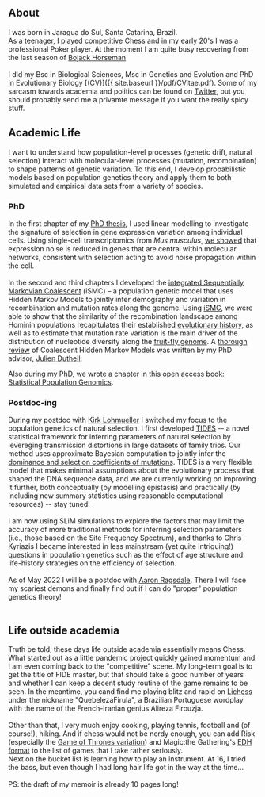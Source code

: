 ## About
I was born in Jaragua do Sul, Santa Catarina, Brazil.
<br>
As a teenager, I played competitive Chess and in my early 20's I was a professional Poker player. At the moment I am quite busy recovering from the last season of [Bojack Horseman](https://www.netflix.com/title/70300800)
<br><br>
I did my Bsc in Biological Sciences, Msc in Genetics and Evolution and PhD in Evolutionary Biology [(CV)]({{ site.baseurl }}/pdf/CVitae.pdf). Some of my sarcasm towards academia and politics can be found on [Twitter](https://twitter.com/gv_barroso), but you should probably send me a privamte message if you want the really spicy stuff. 
<br>
## Academic Life
I want to understand how population-level processes (genetic drift, natural selection) interact with molecular-level processes (mutation, recombination) to shape patterns of genetic variation. To this end, I develop probabilistic models based on population genetics theory and apply them to both simulated and empirical data sets from a variety of species.
<br>
### PhD
In the first chapter of my [PhD thesis][phd], I used linear modelling to investigate the signature of selection in gene expression variation among individual cells. Using single-cell transcriptomics from _Mus musculus_, [we showed](https://www.genetics.org/content/208/1/173) that expression noise is reduced in genes that are central within molecular networks, consistent with selection acting to avoid noise propagation within the cell.
<br><br>
In the second and third chapters I developed the [integrated Sequentially Markovian Coalescent][ismc] (iSMC) – a population genetic model that uses Hidden Markov Models to jointly infer demography and variation in recombination and mutation rates along the genome. Using [iSMC][ismc], we were able to show that the similarity of the recombination landscape among Hominin populations recapitulates their established [evolutionary history](https://journals.plos.org/plosgenetics/article?id=10.1371/journal.pgen.1008449), as well as to estimate that mutation rate variation is the main driver of the distribution of nucleotide diversity along the [fruit-fly genome](https://www.biorxiv.org/content/10.1101/2021.09.16.460667v1). A [thorough review](https://arxiv.org/abs/2010.08359) of Coalescent Hidden Markov Models was written by my PhD advisor, [Julien Dutheil](https://www.evolbio.mpg.de/2996577/group_molsysevolution).

Also during my PhD, we wrote a chapter in this open access book: [Statistical Population Genomics](https://link.springer.com/book/10.1007/978-1-0716-0199-0).

### Postdoc-ing
During my postdoc with [Kirk Lohmueller](https://lohmueller.eeb.ucla.edu/) I switched my focus to the population genetics of natural selection. I first developed [TIDES][tides] -- a novel statistical framework for inferring parameters of natural selection by levereging transmission distortions in large datasets of family trios. Our method uses approximate Bayesian computation to jointly infer the [dominance and selection coefficients of mutations](https://www.biorxiv.org/content/10.1101/2021.10.08.463705v2). TIDES is a very flexible model that makes minimal assumptions about the evolutionary process that shaped the DNA sequence data, and we are currently working on improving it further, both conceptually (by modelling epistasis) and practically (by including new summary statistics using reasonable computational resources) -- stay tuned!
<br><br>
I am now using SLiM simulations to explore the factors that may limit the accuracy of more traditional methods for inferring selection parameters (i.e., those based on the Site Frequency Spectrum), and thanks to Chris Kyriazis I became interested in less mainstream (yet quite intriguing!) questions in population genetics such as the effect of age structure and life-history strategies on the efficiency of selection.
<br><br>
As of May 2022 I will be a postdoc with [Aaron Ragsdale](https://apragsdale.github.io/). There I will face my scariest demons and finally find out if I can do "proper" population genetics theory!
<br><br>
## Life outside academia
Truth be told, these days life outside academia essentially means Chess. What started out as a little pandemic project quickly gained momentum and I am even coming back to the "competitive" scene. My long-term goal is to get the title of FIDE master, but that should take a good number of years and whether I can keep a decent study routine of the game remains to be seen. In the meantime, you cand find me playing blitz and rapid on [Lichess](lichess.org) under the nickname "QuebelezaFirula", a Brazilian Portuguese wordplay with the name of the French-Iranian genius Alireza Firouzja.
<br><br>
Other than that, I very much enjoy cooking, playing tennis, football and (of course!), hiking. And if chess would not be nerdy enough, you can add Risk (especially the [Game of Thrones variation](https://boardgamegeek.com/boardgame/179719/risk-game-thrones)) and Magic:the Gathering's [EDH format](https://mtgcommander.net/) to the list of games that I take rather seriously.
<br>
Next on the bucket list is learning how to play an instrument. At 16, I tried the bass, but even though I had long hair life got in the way at the time...
<br><br>
PS: the draft of my memoir is already 10 pages long!

[phd]: https://macau.uni-kiel.de/servlets/MCRFileNodeServlet/dissertation_derivate_00008280/Diss_GVB_Thesis.pdf
[ismc]: https://github.com/gvbarroso/iSMC
[tides]: https://github.com/gvbarroso/ABCDFE

